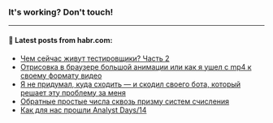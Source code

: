 ### It's working? Don't touch!

---
<!--
#### 🛠️ Technical stack:

![C++](https://img.shields.io/badge/C++-informational?logo=c%2B%2B&style=flat&logoColor=white&color=9C033A)
![Java](https://img.shields.io/badge/Java-informational?logo=java&style=flat&logoColor=white&color=007396)
![Kotlin](https://img.shields.io/badge/Kotlin-informational?logo=Kotlin&style=flat&logoColor=white&color=0095D5)
![JS](https://img.shields.io/badge/JS-informational?logo=javaScript&style=flat&logoColor=black&color=F7Df1E) <br>
![HTML5](https://img.shields.io/badge/HTML5-informational?logo=html5&style=flat&logoColor=white&color=E34F26)
![CSS3](https://img.shields.io/badge/CSS3-informational?logo=css3&style=flat&logoColor=white&color=157286)
![Sass](https://img.shields.io/badge/Saas-informational?logo=sass&style=flat&logoColor=white&color=hotpink)
![PHP](https://img.shields.io/badge/PHP-informational?logo=php&style=flat&logoColor=white&color=777BB4) <br>
![WebPAck](https://img.shields.io/badge/WebPack-informational?logo=webPack&style=flat&logoColor=white&color=FF6F00)
![Bootstrap](https://img.shields.io/badge/Bootstrap-informational?logo=Bootstrap&style=flat&logoColor=white&color=7952B3)
![MySQL](https://img.shields.io/badge/MySQL-informational?logo=MySQL&style=flat&logoColor=white&color=00f) <br>
![NodeJS](https://img.shields.io/badge/NodeJS-informational?logo=node.js&style=flat&logoColor=white&color=43853D)
![Spring](https://img.shields.io/badge/Spring-informational?logo=Spring&style=flat&logoColor=white&color=0A9EDC)
![Angular](https://img.shields.io/badge/Vue-informational?logo=vue.js&style=flat&logoColor=white&color=red)
![Git](https://img.shields.io/badge/Git-informational?logo=git&style=flat&logoColor=white&color=darkorange)

___
-->

#### 💬 Latest posts from habr.com:

<!-- BLOG-POST-LIST:START -->
- [Чем сейчас живут тестировщики? Часть 2](https://habr.com/ru/post/673332/?utm_source=habrahabr&utm_medium=rss&utm_campaign=673332)
- [Отрисовка в браузере большой анимации или как я ушел с mp4 к своему формату видео](https://habr.com/ru/post/673318/?utm_source=habrahabr&utm_medium=rss&utm_campaign=673318)
- [Я не придумал, куда сходить — и скодил своего бота, который решает эту проблему за меня](https://habr.com/ru/post/673170/?utm_source=habrahabr&utm_medium=rss&utm_campaign=673170)
- [Обратные простые числа сквозь призму систем счисления](https://habr.com/ru/post/672832/?utm_source=habrahabr&utm_medium=rss&utm_campaign=672832)
- [Как для нас прошли Analyst Days/14](https://habr.com/ru/post/673266/?utm_source=habrahabr&utm_medium=rss&utm_campaign=673266)
<!-- BLOG-POST-LIST:END -->
